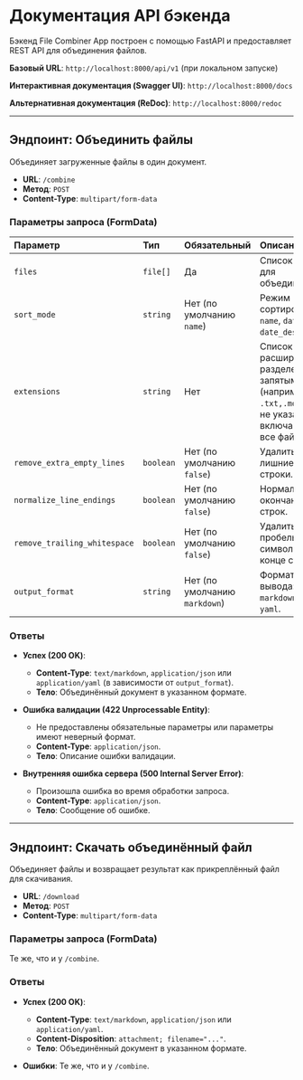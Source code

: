 # Документация API бэкенда

Бэкенд File Combiner App построен с помощью FastAPI и предоставляет REST API для объединения файлов.

**Базовый URL**: `http://localhost:8000/api/v1` (при локальном запуске)

**Интерактивная документация (Swagger UI)**: `http://localhost:8000/docs`

**Альтернативная документация (ReDoc)**: `http://localhost:8000/redoc`

---

## Эндпоинт: Объединить файлы

Объединяет загруженные файлы в один документ.

*   **URL**: `/combine`
*   **Метод**: `POST`
*   **Content-Type**: `multipart/form-data`

### Параметры запроса (FormData)

| Параметр | Тип | Обязательный | Описание |
| :--- | :--- | :--- | :--- |
| `files` | `file[]` | Да | Список файлов для объединения. |
| `sort_mode` | `string` | Нет (по умолчанию `name`) | Режим сортировки: `name`, `date_asc`, `date_desc`. |
| `extensions` | `string` | Нет | Список расширений, разделенных запятыми (например, `.txt,.md`). Если не указан, включаются все файлы. |
| `remove_extra_empty_lines` | `boolean` | Нет (по умолчанию `false`) | Удалить лишние пустые строки. |
| `normalize_line_endings` | `boolean` | Нет (по умолчанию `false`) | Нормализовать окончания строк. |
| `remove_trailing_whitespace` | `boolean` | Нет (по умолчанию `false`) | Удалить пробельные символы в конце строк. |
| `output_format` | `string` | Нет (по умолчанию `markdown`) | Формат вывода: `markdown`, `json`, `yaml`. |

### Ответы

*   **Успех (200 OK)**:
    *   **Content-Type**: `text/markdown`, `application/json` или `application/yaml` (в зависимости от `output_format`).
    *   **Тело**: Объединённый документ в указанном формате.

*   **Ошибка валидации (422 Unprocessable Entity)**:
    *   Не предоставлены обязательные параметры или параметры имеют неверный формат.
    *   **Content-Type**: `application/json`.
    *   **Тело**: Описание ошибки валидации.

*   **Внутренняя ошибка сервера (500 Internal Server Error)**:
    *   Произошла ошибка во время обработки запроса.
    *   **Content-Type**: `application/json`.
    *   **Тело**: Сообщение об ошибке.

---

## Эндпоинт: Скачать объединённый файл

Объединяет файлы и возвращает результат как прикреплённый файл для скачивания.

*   **URL**: `/download`
*   **Метод**: `POST`
*   **Content-Type**: `multipart/form-data`

### Параметры запроса (FormData)

Те же, что и у `/combine`.

### Ответы

*   **Успех (200 OK)**:
    *   **Content-Type**: `text/markdown`, `application/json` или `application/yaml`.
    *   **Content-Disposition**: `attachment; filename="..."`.
    *   **Тело**: Объединённый документ в указанном формате.

*   **Ошибки**: Те же, что и у `/combine`.